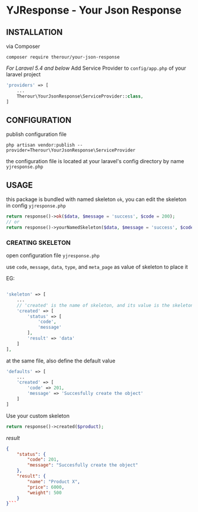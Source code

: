 # YJResponse - Your Json Response

## INSTALLATION
via Composer
```
composer require therour/your-json-response
```
*For Laravel 5.4 and below* Add Service Provider to `config/app.php` of your laravel project
```php
'providers' => [
    ...
    Therour\YourJsonResponse\ServiceProvider::class,
] 
```

## CONFIGURATION
publish configuration file
```
php artisan vendor:publish --provider=Therour\YourJsonResponse\ServiceProvider
```
the configuration file is located at your laravel's config directory by name `yjresponse.php`

## USAGE

this package is bundled with named skeleton `ok`, you can edit the skeleton in config `yjresponse.php`
```php
return response()->ok($data, $message = 'success', $code = 200);
// or
return response()->yourNamedSkeleton($data, $message = 'success', $code = 200);
```

### CREATING SKELETON
open configuration file `yjresponse.php`

use `code`, `message`, `data`, `type`, and `meta_page` as value of skeleton to place it

EG: 
```php

'skeleton' => [
    ...
    // 'created' is the name of skeleton, and its value is the skeleton
    'created' => [
        'status' => [
            'code',
            'message'
        ],
        'result' => 'data'
    ]
],
```
at the same file, also define the default value
```php
'defaults' => [
    ...
    'created' => [
        'code' => 201,
        'message' => 'Succesfully create the object'
    ]
]
```

Use your custom skeleton
```php
return response()->created($product);
```
*result*
```json
{
    "status": {
        "code": 201,
        "message": "Succesfully create the object"
    },
    "result": {
        "name": "Product X",
        "price": 6000,
        "weight": 500
    }
}```


